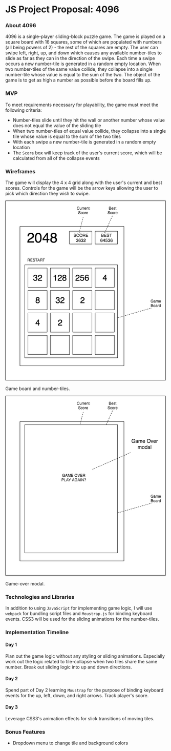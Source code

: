 # JS Project Proposal: 4096
### About 4096
4096 is a single-player sliding-block puzzle game. The game is played on a square board with 16 squares, some of which are populated with numbers (all being powers of 2) - the rest of the squares are empty. The user can swipe left, right, up, and down which causes any available number-tiles to slide as far as they can in the direction of the swipe. Each time a swipe occurs a new number-tile is generated in a random empty location. When two number-tiles of the same value collide, they collapse into a single number-tile whose value is equal to the sum of the two. The object of the game is to get as high a number as possible before the board fills up.

### MVP
To meet requirements necessary for playability, the game must meet the following criteria:
- Number-tiles slide until they hit the wall or another number whose value does not equal the value of the sliding tile
- When two number-tiles of equal value collide, they collapse into a single tile whose value is equal to the sum of the two tiles
- With each swipe a new number-tile is generated in a random empty location
- The `Score` box will keep track of the user's current score, which will be calculated from all of the collapse events

### Wireframes
The game will display the 4 x 4 grid along with the user's current and best scores. Controls for the game will be the arrow keys allowing the user to pick which direction they wish to swipe.

![](2048.png)

Game board and number-tiles.

![](modal.png)

Game-over modal.

### Technologies and Libraries

In addition to using `JavaScript` for implementing game logic, I will use `webpack` for bundling script files and `Moustrap.js` for binding keyboard events. CSS3 will be used for the sliding animations for the number-tiles.

### Implementation Timeline
#### Day 1
Plan out the game logic without any styling or sliding animations. Especially work out the logic related to tile-collapse when two tiles share the same number. Break out sliding logic into up and down directions.

#### Day 2
Spend part of Day 2 learning `Moustrap` for the purpose of binding keyboard events for the up, left, down, and right arrows. Track player's score.

#### Day 3
Leverage CSS3's animation effects for slick transitions of moving tiles.

### Bonus Features
- Dropdown menu to change tile and background colors
